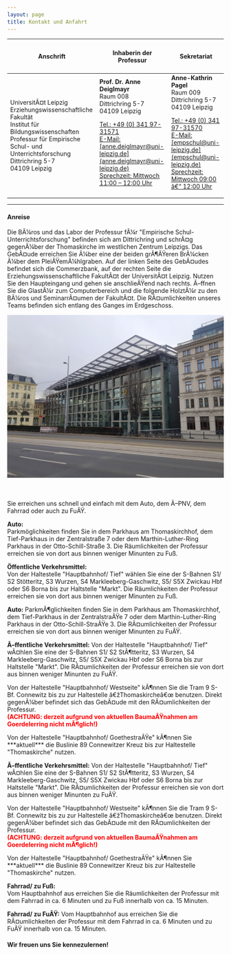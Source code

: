 ```yaml
---
layout: page
title: Kontakt und Anfahrt
---
```

<div class="table-wrapper">
<table>
  <thead>
    <tr>
      <th><h4>Anschrift</h4></th>
      <th><h4>Inhaberin der Professur</h4></th>
      <th><h4>Sekretariat</h4></th>
    </tr>
  </thead>
  <tbody>
    <tr>
      <td>UniversitÃ¤t Leipzig<br>  
          Erziehungswissenschaftliche Fakult&auml;t<br>
          Institut f&uuml;r Bildungswissenschaften<br>
          Professur f&uuml;r Empirische Schul- und Unterrichtsforschung<br>
          Dittrichring 5-7<br>
          04109 Leipzig
      </td>
      <td><b>Prof. Dr. Anne Deiglmayr</b><br>
          Raum 008<br>
          Dittrichring 5-7<br>
          04109 Leipzig
          <p><u>Tel.:<u> +49 (0) 341 97-31571<br> 
          <u>E-Mail:<u> [anne.deiglmayr@uni-leipzig.de](anne.deiglmayr@uni-leipzig.de)<br>           
          <u>Sprechzeit:<u> Mittwoch 11:00 – 12:00 Uhr</p>
      </td>
      <td><b>Anne-Kathrin Pagel</b><br>
          Raum 009<br>
          Dittrichring 5-7<br>
          04109 Leipzig
          <p><u>Tel.:<u> +49 (0) 341 97-31570<br>  
          <u>E-Mail:<u> [empschul@uni-leipzig.de](empschul@uni-leipzig.de)<br>  
          <u>Sprechzeit:<u> Mittwoch 09:00 â€“ 12:00 Uhr</p>
      </td>
    </tr>
  </tbody>
</table> 
</div>

***

<h4>Anreise</h4>  

<p>Die BÃ¼ros und das Labor der Professur fÃ¼r "Empirische Schul- Unterrichtsforschung" befinden sich am Dittrichring und schrÃ¤g gegenÃ¼ber der Thomaskirche im westlichen Zentrum Leipzigs. Das GebÃ¤ude erreichen Sie Ã¼ber eine der beiden grÃ¶ÃŸeren BrÃ¼cken Ã¼ber dem PleiÃŸemÃ¼hlgraben. Auf der linken Seite des GebÃ¤udes befindet sich die Commerzbank, auf der rechten Seite die Erziehungswissenschaftliche FakultÃ¤t der UniversitÃ¤t Leipzig. Nutzen Sie den Haupteingang und gehen sie anschlieÃŸend nach rechts. Ã–ffnen Sie die GlastÃ¼r zum Computerbereich und die folgende HolztÃ¼r zu den BÃ¼ros und SeminarrÃ¤umen der FakultÃ¤t. Die RÃ¤umlichkeiten unseres Teams befinden sich entlang des Ganges im Erdgeschoss.</p> 

<div class="box alt">
    <div class="row 50% uniform">
		<div class="4u"><span class="image fit"><img src="assets/images/pic20.jpg" alt="" /></span></div>
		<div class="4u"><span class="image fit"><img src="assets/images/pic21.jpg" alt="" /></span></div>
		<div class="4u"><span class="image fit"><img src="assets/images/pic22.jpg" alt="" /></span></div>  
		
<p>Sie erreichen uns schnell und einfach mit dem Auto, dem Ã–PNV, dem Fahrrad oder auch zu FuÃŸ.</p>

<p><b>Auto:</b><br>
Parkmöglichkeiten finden Sie in dem Parkhaus am Thomaskirchhof, dem Tief-Parkhaus in der Zentralstraße 7 oder dem Marthin-Luther-Ring Parkhaus in der Otto-Schill-Straße 3. Die Räumlichkeiten der Professur erreichen sie von dort aus binnen weniger Minunten zu Fuß.<p> 

<p><b>Öffentliche Verkehrsmittel:</b><br>  
Von der Haltestelle "Hauptbahnhof/ Tief" wählen Sie eine der S-Bahnen S1/ S2 Stötteritz, S3 Wurzen, S4 Markleeberg-Gaschwitz, S5/ S5X Zwickau Hbf oder S6 Borna bis zur Haltstelle "Markt". Die Räumlichkeiten der Professur erreichen sie von dort aus binnen weniger Minunten zu Fuß.</p>  

<p><b>Auto:</b>
ParkmÃ¶glichkeiten finden Sie in dem Parkhaus am Thomaskirchhof, dem Tief-Parkhaus in der ZentralstraÃŸe 7 oder dem Marthin-Luther-Ring Parkhaus in der Otto-Schill-StraÃŸe 3. Die RÃ¤umlichkeiten der Professur erreichen sie von dort aus binnen weniger Minunten zu FuÃŸ.<p> 

<p><b>Ã–ffentliche Verkehrsmittel:</b>  
Von der Haltestelle "Hauptbahnhof/ Tief" wÃ¤hlen Sie eine der S-Bahnen S1/ S2 StÃ¶tteritz, S3 Wurzen, S4 Markleeberg-Gaschwitz, S5/ S5X Zwickau Hbf oder S6 Borna bis zur Haltstelle "Markt". Die RÃ¤umlichkeiten der Professur erreichen sie von dort aus binnen weniger Minunten zu FuÃŸ.</p>  

<p>Von der Haltestelle "Hauptbahnhof/ Westseite" kÃ¶nnen Sie die Tram 9 S-Bf. Connewitz bis zu zur Haltestelle â€žThomaskircheâ€œ benutzen. Direkt gegenÃ¼ber befindet sich das GebÃ¤ude mit den RÃ¤umlichkeiten der Professur.<br> 
<b><span style="color:red">(ACHTUNG: derzeit aufgrund von aktuellen BaumaÃŸnahmen am Goerdelerring nicht mÃ¶glich!)</span></b></p>  

<p>Von der Haltestelle "Hauptbahnhof/ GoethestraÃŸe" kÃ¶nnen Sie ***aktuell*** die Buslinie 89 Connewitzer Kreuz bis zur Haltestelle "Thomaskirche" nutzen.</p>

<p><b>Ã–ffentliche Verkehrsmittel:</b>  
Von der Haltestelle "Hauptbahnhof/ Tief" wÃ¤hlen Sie eine der S-Bahnen S1/ S2 StÃ¶tteritz, S3 Wurzen, S4 Markleeberg-Gaschwitz, S5/ S5X Zwickau Hbf oder S6 Borna bis zur Haltstelle "Markt". Die RÃ¤umlichkeiten der Professur erreichen sie von dort aus binnen weniger Minunten zu FuÃŸ.</p>  

<p>Von der Haltestelle "Hauptbahnhof/ Westseite" kÃ¶nnen Sie die Tram 9 S-Bf. Connewitz bis zu zur Haltestelle â€žThomaskircheâ€œ benutzen. Direkt gegenÃ¼ber befindet sich das GebÃ¤ude mit den RÃ¤umlichkeiten der Professur.<br> 
<b><span style="color:red">(ACHTUNG: derzeit aufgrund von aktuellen BaumaÃŸnahmen am Goerdelerring nicht mÃ¶glich!)</span></b></p>  

<p>Von der Haltestelle "Hauptbahnhof/ GoethestraÃŸe" kÃ¶nnen Sie ***aktuell*** die Buslinie 89 Connewitzer Kreuz bis zur Haltestelle "Thomaskirche" nutzen.</p>

<p><b>Fahrrad/ zu Fuß:</b><br> 
Vom Hauptbahnhof aus erreichen Sie die Räumlichkeiten der Professur mit dem Fahrrad in ca. 6 Minuten und zu Fuß innerhalb von ca. 15 Minuten.</p> 

<p><b>Fahrrad/ zu FuÃŸ:</b>  
Vom Hauptbahnhof aus erreichen Sie die RÃ¤umlichkeiten der Professur mit dem Fahrrad in ca. 6 Minuten und zu FuÃŸ innerhalb von ca. 15 Minuten.</p> 

<h4>Wir freuen uns Sie kennezulernen!</h4> 
